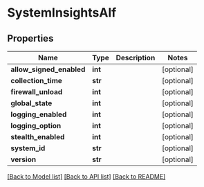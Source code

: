 # SystemInsightsAlf

## Properties
Name | Type | Description | Notes
------------ | ------------- | ------------- | -------------
**allow_signed_enabled** | **int** |  | [optional] 
**collection_time** | **str** |  | [optional] 
**firewall_unload** | **int** |  | [optional] 
**global_state** | **int** |  | [optional] 
**logging_enabled** | **int** |  | [optional] 
**logging_option** | **int** |  | [optional] 
**stealth_enabled** | **int** |  | [optional] 
**system_id** | **str** |  | [optional] 
**version** | **str** |  | [optional] 

[[Back to Model list]](../README.md#documentation-for-models) [[Back to API list]](../README.md#documentation-for-api-endpoints) [[Back to README]](../README.md)

